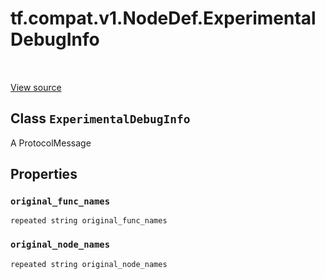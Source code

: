 <div itemscope itemtype="http://developers.google.com/ReferenceObject">
<meta itemprop="name" content="tf.compat.v1.NodeDef.ExperimentalDebugInfo" />
<meta itemprop="path" content="Stable" />
<meta itemprop="property" content="original_func_names"/>
<meta itemprop="property" content="original_node_names"/>
</div>

# tf.compat.v1.NodeDef.ExperimentalDebugInfo

<!-- Insert buttons and diff -->

<table class="tfo-notebook-buttons tfo-api" align="left">
</table>

<a target="_blank" href="/code/stable/tensorflow/core/framework/node_def.proto">View source</a>



## Class `ExperimentalDebugInfo`

A ProtocolMessage



<!-- Placeholder for "Used in" -->


## Properties

<h3 id="original_func_names"><code>original_func_names</code></h3>

`repeated string original_func_names`


<h3 id="original_node_names"><code>original_node_names</code></h3>

`repeated string original_node_names`






